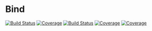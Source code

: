 # Bind

[![Build Status](https://github.com/goretkin/Bind.jl/badges/master/pipeline.svg)](https://github.com/goretkin/Bind.jl/pipelines)
[![Coverage](https://github.com/goretkin/Bind.jl/badges/master/coverage.svg)](https://github.com/goretkin/Bind.jl/commits/master)
[![Build Status](https://travis-ci.com/goretkin/Bind.jl.svg?branch=master)](https://travis-ci.com/goretkin/Bind.jl)
[![Coverage](https://codecov.io/gh/goretkin/Bind.jl/branch/master/graph/badge.svg)](https://codecov.io/gh/goretkin/Bind.jl)
[![Coverage](https://coveralls.io/repos/github/goretkin/Bind.jl/badge.svg?branch=master)](https://coveralls.io/github/goretkin/Bind.jl?branch=master)

